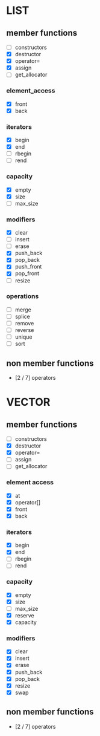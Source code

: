# LIST

## member functions

- [ ] constructors
- [x] destructor
- [x] operator=
- [x] assign
- [ ] get_allocator
### element_access
- [x] front
- [x] back
### iterators
- [x] begin
- [x] end
- [ ] rbegin
- [ ] rend
### capacity
- [x] empty
- [x] size
- [ ] max_size
### modifiers
- [x] clear
- [ ] insert
- [ ] erase
- [x] push_back
- [x] pop_back
- [x] push_front
- [x] pop_front
- [ ] resize
### operations
- [ ] merge
- [ ] splice
- [ ] remove
- [ ] reverse
- [ ] unique
- [ ] sort 

## non member functions

- [2 /  7] operators

# VECTOR

## member functions
- [ ] constructors
- [x] destructor
- [x] operator=
- [ ] assign
- [ ] get_allocator
### element access
- [x] at
- [x] operator[]
- [x] front
- [x] back
### iterators
- [x] begin
- [x] end
- [ ] rbegin
- [ ] rend

### capacity
- [x] empty
- [x] size
- [ ] max_size
- [x] reserve
- [x] capacity
### modifiers
- [x] clear
- [x] insert
- [x] erase
- [x] push_back
- [x] pop_back
- [x] resize
- [x] swap

## non member functions
- [2 / 7] operators
